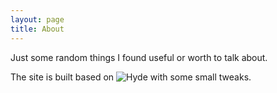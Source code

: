 ```yaml
---
layout: page
title: About
---
```


Just some random things I found useful or worth to talk about.

The site is built based on ![Hyde](https://github.com/poole/hyde) with some small tweaks.